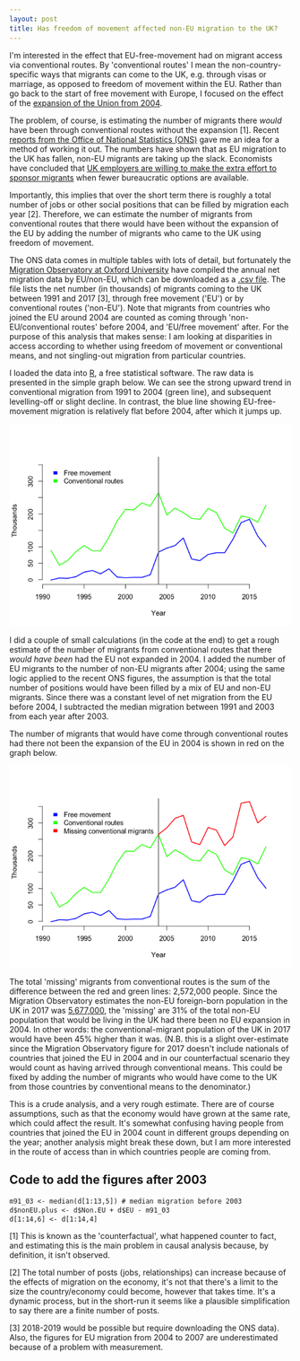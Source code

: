 ```yaml
---
layout: post
title: Has freedom of movement affected non-EU migration to the UK? 
---
```


I'm interested in the effect that EU-free-movement had on migrant access via conventional routes. By 'conventional routes' I mean the non-country-specific ways that migrants can come to the UK, e.g. through visas or marriage, as opposed to freedom of movement within the EU. Rather than go back to the start of free movement with Europe, I focused on the effect of the [expansion of the Union from
2004](https://eu.boell.org/en/2014/06/10/europe-after-eastern-enlargement-european-union-2004-2014).

The problem, of course, is estimating the number of migrants
there *would* have been through conventional routes without the expansion [1]. Recent [reports from
the Office of National Statistics
(ONS)](https://www.ons.gov.uk/peoplepopulationandcommunity/populationandmigration/internationalmigration/bulletins/migrationstatisticsquarterlyreport/may2019)
gave me an idea for a method of working it out. The numbers have shown
that as EU migration to the UK has fallen, non-EU migrants are taking up
the slack. Economists have concluded that [UK employers are willing to
make the extra effort to sponsor
migrants](https://www.newstatesman.com/politics/staggers/2019/05/when-it-comes-immigration-uk-already-post-brexit-era)
when fewer bureaucratic options are available.

Importantly, this implies that over the short term there is roughly a
total number of jobs or other social positions that can be filled by
migration each year [2]. Therefore, we can estimate the number of
migrants from conventional routes that there would have been without the expansion of the EU by adding the number of migrants who came to the UK using freedom of movement. 

The ONS data comes in multiple tables with lots of detail, but
fortunately the [Migration Observatory at Oxford
University](https://migrationobservatory.ox.ac.uk/resources/briefings/long-term-international-migration-flows-to-and-from-the-uk/)
have compiled the annual net migration data by EU/non-EU, which can be
downloaded as a [.csv file](net-migration-by-citizen.csv). The file
lists the net number (in thousands) of migrants coming to
the UK between 1991 and 2017 [3], through free movement ('EU') or by conventional routes ('non-EU'). Note that migrants from
countries who joined the EU around 2004 are counted as coming through 'non-EU/conventional routes' before
2004, and 'EU/free movement' after. For the purpose of this analysis that makes sense:
I am looking at disparities in access according to whether
using freedom of movement or conventional means, and not singling-out
migration from particular countries.

I loaded the data into [R](https://www.r-project.org), a free
statistical software. The raw data is presented in the simple graph
below. We can
see the strong upward trend in conventional migration from 1991 to 2004 (green
line), and subsequent levelling-off or slight decline. In contrast, the
blue line showing EU-free-movement migration is relatively flat before 2004, after which it jumps up.

![](../files/Migration/Graph_files/figure-markdown_strict/unnamed-chunk-1-1.png)

I did a couple of small calculations (in the code at the end) to get a
rough estimate of the number of migrants from conventional routes that there *would have
been* had the EU not expanded in 2004. I
added the number of EU migrants to the number of non-EU migrants after
2004; using the same logic applied to the recent
ONS figures, the assumption is that the total number of positions would have been filled by a
mix of EU and non-EU migrants. Since there was a constant level of net migration from the
EU before 2004, I subtracted the median migration between 1991 and 2003
from each year after 2003.

The number of migrants that would have come through conventional routes had there not been
the expansion of the EU in 2004 is shown in red on the graph below. 

![](../files/Migration/Graph_files/figure-markdown_strict/unnamed-chunk-2-1.png)

The total 'missing' migrants from conventional routes is the sum of the difference between
the red and green lines: 2,572,000 people. Since the Migration
Observatory estimates the non-EU foreign-born population in the UK in 2017
was [5,677,000](https://migrationobservatory.ox.ac.uk/resources/briefings/migrants-in-the-uk-an-overview/),
the 'missing' are 31% of the total non-EU population that would be living
in the UK had there been no EU expansion in 2004. In other words: the conventional-migrant population of the UK in 2017 would have been 45% higher than it was. (N.B. this is a slight over-estimate since the Migration Observatory figure for 2017 doesn't include nationals of countries that joined the EU in 2004 and in our counterfactual scenario they would count as having arrived through conventional means. This could be fixed by adding the number of migrants who would have come to the UK from those countries by conventional means to the denominator.)

This is a crude analysis, and a very rough estimate. There are of course assumptions, such as
that the economy would have grown at the same rate, which could affect
the result. It's somewhat confusing having people from countries that
joined the EU in 2004 count in different groups depending on the year;
another analysis might break these down, but I am more interested in the
route of access than in which countries people are coming from. 

## Code to add the figures after 2003

    m91_03 <- median(d[1:13,5]) # median migration before 2003
    d$nonEU.plus <- d$Non.EU + d$EU - m91_03
    d[1:14,6] <- d[1:14,4]

[1] This is known as the 'counterfactual', what happened counter to
fact, and estimating this is the main problem in causal analysis
because, by definition, it isn't observed.

[2] The total number of posts (jobs, relationships) can increase because
of the effects of migration on the economy, it's not that there's a
limit to the size the country/economy could become, however that takes
time. It's a dynamic process, but in the short-run it seems like a
plausible simplification to say there are a finite number of posts.

[3] 2018-2019 would be possible but require downloading the ONS data). Also, the figures for EU migration from 2004 to 2007 are underestimated because of a problem with measurement.


